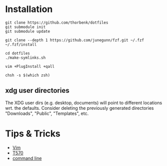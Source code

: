 # Installation

```
git clone https://github.com/thorbenk/dotfiles
git submodule init
git submodule update

git clone --depth 1 https://github.com/junegunn/fzf.git ~/.fzf
~/.fzf/install

cd dotfiles
./make-symlinks.sh

vim +PlugInstall +qall

chsh -s $(which zsh)
```

## xdg user directories

The XDG user dirs (e.g. desktop, documents) will point to different locations
wrt. the defaults. Consider deleting the previously generated directories
"Downloads", "Public", "Templates", etc.

# Tips & Tricks

- [Vim](vim.md)
- [T570](t570.md)
- [command line](cmdline.md)

